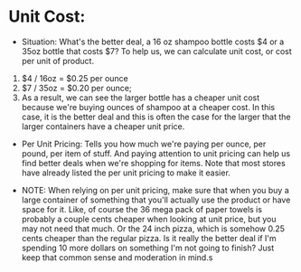 # Unit Cost:

- Situation: What's the better deal, a 16 oz shampoo bottle costs $4 or a
  35oz bottle that costs $7? To help us, we can calculate unit cost, or cost per
  unit of product.

1. $4 / 16oz = $0.25 per ounce
2. $7 / 35oz = $0.20 per ounce;
3. As a result, we can see the larger bottle has a cheaper
   unit cost because we're buying ounces of shampoo at a cheaper cost.
   In this case, it is the better deal and this is
   often the case for the larger that the larger containers
   have a cheaper unit price.

- Per Unit Pricing: Tells you how much we're paying per ounce, per pound,
  per item of stuff. And paying attention to unit pricing can help us
  find better deals when we're shopping for items. Note that most
  stores have already listed the per unit pricing to make it easier.

- NOTE: When relying on per unit pricing, make sure that when you
  buy a large container of something that you'll actually use the product or have
  space for it. Like, of course the 36 mega pack of paper towels is probably
  a couple cents cheaper when looking at unit price, but you may not need
  that much. Or the 24 inch pizza, which is somehow 0.25 cents cheaper
  than the regular pizza. Is it really the better deal if I'm spending
  10 more dollars on something I'm not going to finish? Just keep that
  common sense and moderation in mind.s
